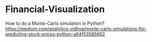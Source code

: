 # Financial-Visualization
How to do a Monte-Carlo simulation in Python?
https://medium.com/analytics-vidhya/monte-carlo-simulations-for-predicting-stock-prices-python-a64f53585662
